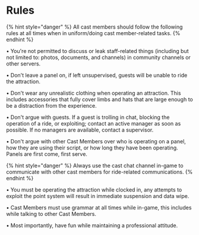 # Rules

{% hint style="danger" %}
All cast members should follow the following rules at all times when in uniform/doing cast member-related tasks.
{% endhint %}

• You're not permitted to discuss or leak staff-related things (including but not limited to: photos, documents, and channels) in community channels or other servers.

• Don't leave a panel on, if left unsupervised, guests will be unable to ride the attraction.

• Don't wear any unrealistic clothing when operating an attraction. This includes accessories that fully cover limbs and hats that are large enough to be a distraction from the experience.

• Don't argue with guests. If a guest is trolling in chat, blocking the operation of a ride, or exploiting; contact an active manager as soon as possible. If no managers are available, contact a supervisor.

• Don't argue with other Cast Members over who is operating on a panel, how they are using their script, or how long they have been operating. Panels are first come, first serve.

{% hint style="danger" %}
Always use the cast chat channel in-game to communicate with other cast members for ride-related communications.
{% endhint %}

• You must be operating the attraction while clocked in, any attempts to exploit the point system will result in immediate suspension and data wipe.

• Cast Members must use grammar at all times while in-game, this includes while talking to other Cast Members.

• Most importantly, have fun while maintaining a professional attitude.
